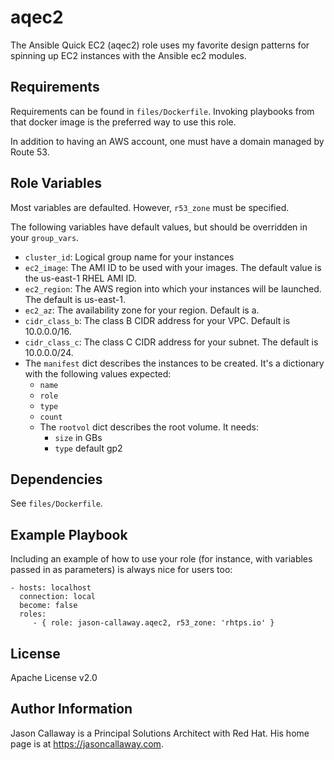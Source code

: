 aqec2
=========

The Ansible Quick EC2 (aqec2) role uses my favorite design patterns for spinning up EC2 instances with the Ansible ec2 modules.

Requirements
------------

Requirements can be found in ```files/Dockerfile```. Invoking playbooks from that docker image is the preferred way to use this role.

In addition to having an AWS account, one must have a domain managed by Route 53.

Role Variables
--------------

Most variables are defaulted. However, ```r53_zone``` must be specified.

The following variables have default values, but should be overridden in your ```group_vars```.
* ```cluster_id```: Logical group name for your instances
* ```ec2_image```: The AMI ID to be used with your images. The default value is the us-east-1 RHEL AMI ID.
* ```ec2_region```: The AWS region into which your instances will be launched. The default is us-east-1.
* ```ec2_az```: The availability zone for your region. Default is a.
* ```cidr_class_b```: The class B CIDR address for your VPC. Default is 10.0.0.0/16.
* ```cidr_class_c```: The class C CIDR address for your subnet. The default is 10.0.0.0/24.
* The ```manifest``` dict describes the instances to be created. It's a dictionary with the following values expected:
  * ```name```
  * ```role```
  * ```type```
  * ```count```
  * The ```rootvol``` dict describes the root volume. It needs:
    * ```size``` in GBs
    * ```type``` default gp2

Dependencies
------------

See ```files/Dockerfile```.

Example Playbook
----------------

Including an example of how to use your role (for instance, with variables passed in as parameters) is always nice for users too:

    - hosts: localhost
      connection: local
      become: false
      roles:
         - { role: jason-callaway.aqec2, r53_zone: 'rhtps.io' }

License
-------

Apache License v2.0

Author Information
------------------

Jason Callaway is a Principal Solutions Architect with Red Hat. His home page is at https://jasoncallaway.com.
